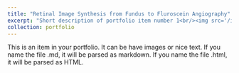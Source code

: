 ```yaml
---
title: "Retinal Image Synthesis from Fundus to Fluroscein Angiography"
excerpt: "Short description of portfolio item number 1<br/><img src='/images/icmla.png'>"
collection: portfolio
---
```


This is an item in your portfolio. It can be have images or nice text. If you name the file .md, it will be parsed as markdown. If you name the file .html, it will be parsed as HTML. 
